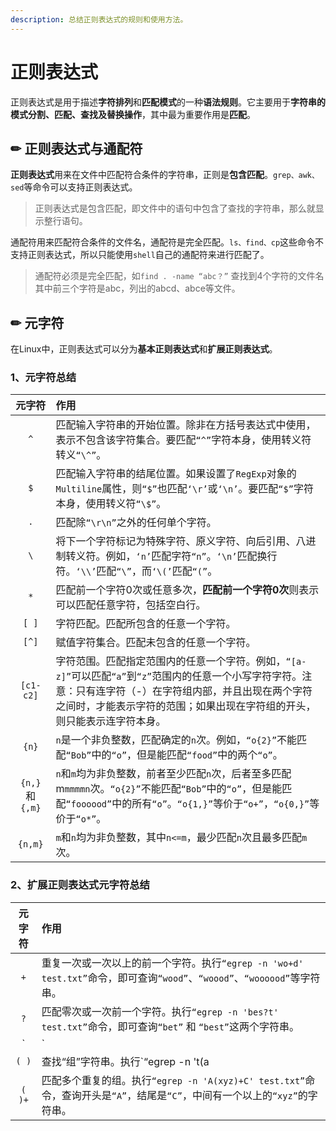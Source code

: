 ```yaml
---
description: 总结正则表达式的规则和使用方法。
---
```


# 正则表达式

正则表达式是用于描述**字符排列**和**匹配模式**的一种**语法规则**。它主要用于**字符串的模式分割、匹配、查找及替换操作**，其中最为重要作用是**匹配**。 

## ✏ 正则表达式与通配符

**正则表达式**用来在文件中匹配符合条件的字符串，正则是**包含匹配**。`grep、awk、sed`等命令可以支持正则表达式。

> 正则表达式是包含匹配，即文件中的语句中包含了查找的字符串，那么就显示整行语句。

通配符用来匹配符合条件的文件名，通配符是完全匹配。`ls、find、cp`这些命令不支持正则表达式，所以只能使用`shell`自己的通配符来进行匹配了。

> 通配符必须是完全匹配，如`find . -name “abc？”` 查找到4个字符的文件名其中前三个字符是abc，列出的abcd、abce等文件。

## ✏ 元字符

在Linux中，正则表达式可以分为**基本正则表达式**和**扩展正则表达式**。

### 1、元字符总结

| 元字符 | 作用 |
| :---: | :--- |
| `^` | 匹配输入字符串的开始位置。除非在方括号表达式中使用，表示不包含该字符集合。要匹配`“^”`字符本身，使用转义符转义`“\^”`。 |
| `$` | 匹配输入字符串的结尾位置。如果设置了`RegExp`对象的`Multiline`属性，则`“$”`也匹配`‘\r’`或`‘\n’`。要匹配`“$”`字符本身，使用转义符`“\$”`。 |
| `.` | 匹配除`“\r\n”`之外的任何单个字符。 |
| `\` | 将下一个字符标记为特殊字符、原义字符、向后引用、八进制转义符。例如，`‘n’`匹配字符`“n”`。`‘\n’`匹配换行符。`‘\\’`匹配`“\”`，而`‘\(’`匹配`“(”`。 |
| `*` |  匹配前一个字符0次或任意多次，**匹配前一个字符0次**则表示可以匹配任意字符，包括空白行。 |
| `[ ]` | 字符匹配。匹配所包含的任意一个字符。 |
| `[^]` | 赋值字符集合。匹配未包含的任意一个字符。 |
| `[c1-c2]` | 字符范围。匹配指定范围内的任意一个字符。例如，`“[a-z]”`可以匹配`“a”`到`“z”`范围内的任意一个小写字符字符。注意：只有连字符（-）在字符组内部，并且出现在两个字符之间时，才能表示字符的范围；如果出现在字符组的开头，则只能表示连字符本身。 |
| `{n}` | `n`是一个非负整数，匹配确定的`n`次。例如，`“o{2}”`不能匹配`“Bob”`中的`“o”`，但是能匹配`“food”`中的两个`“o”`。 |
| `{n,}`和 `{,m}` | `n`和`m`均为非负整数，前者至少匹配`n`次，后者至多匹配m`mmmmn`次。`“o{2}”`不能匹配`“Bob”`中的`“o”`，但是能匹配`“foooood”`中的所有`“o”`。`“o{1,}”`等价于`“o+”`，`“o{0,}”`等价于`“o*”`。 |
| `{n,m}` | `m`和`n`均为非负整数，其中`n<=m`，最少匹配`n`次且最多匹配`m`次。 |

### 2、扩展正则表达式元字符总结

| 元字符 | 作用 |
| :---: | :--- |
| `+` | 重复一次或一次以上的前一个字符。执行`“egrep -n 'wo+d' test.txt”`命令，即可查询`“wood”`、`“woood”`、`“woooood”`等字符串。 |
| `?` | 匹配零次或一次前一个字符。执行`“egrep -n 'bes?t' test.txt”`命令，即可查询`“bet”` 和 `“best”`这两个字符串。 |
| `|` | 使用或`(or)`的方式匹配多个字符。执行`“egrep -n 'of|is|on' test.txt”`命令，即可查询`“of”` 、`“is”`或 `“on”`这两个字符串。 |
| `( )` | 查找“组”字符串。执行`“egrep -n 't(a|e)st' test.txt”`命令，即可查询`“tast”` 和 `“test”`这两个字符串。 |
| `( )+` | 匹配多个重复的组。执行`“egrep -n 'A(xyz)+C' test.txt”`命令，查询开头是`“A”`，结尾是`“C”`，中间有一个以上的`“xyz”`的字符串。 |




